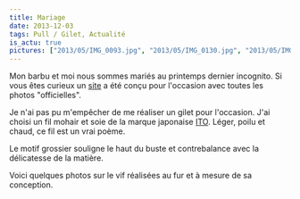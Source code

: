 ```yaml
---
title: Mariage
date: 2013-12-03
tags: Pull / Gilet, Actualité
is_actu: true
pictures: ["2013/05/IMG_0093.jpg", "2013/05/IMG_0130.jpg", "2013/05/IMG_0158.jpg"]
---
```


Mon barbu et moi nous sommes mariés au printemps dernier incognito. Si vous êtes curieux un <a href="http://justmarried.no-way.fr/" target="_blank">site</a> a été conçu pour l'occasion avec toutes les photos "officielles".

Je n'ai pas pu m'empêcher de me réaliser un gilet pour l'occasion. J'ai choisi un fil mohair et soie de la marque japonaise <a href="http://www.laine-et-tricot.com/sensai.html" target="_blank">ITO</a>. Léger, poilu et chaud, ce fil est un vrai poème.

Le motif grossier souligne le haut du buste et contrebalance avec la délicatesse de la matière.

Voici quelques photos sur le vif réalisées au fur et à mesure de sa conception.
